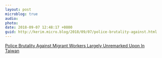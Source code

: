 ```yaml
---
layout: post
microblog: true
audio: 
photo: 
date: 2018-09-07 12:48:17 +0800
guid: http://kerim.micro.blog/2018/09/07/police-brutality-against.html
---
```

[Police Brutality Against Migrant Workers Largely Unremarked Upon In Taiwan](https://newbloommag.net/2018/09/06/migrant-workers-police-brutality/)
